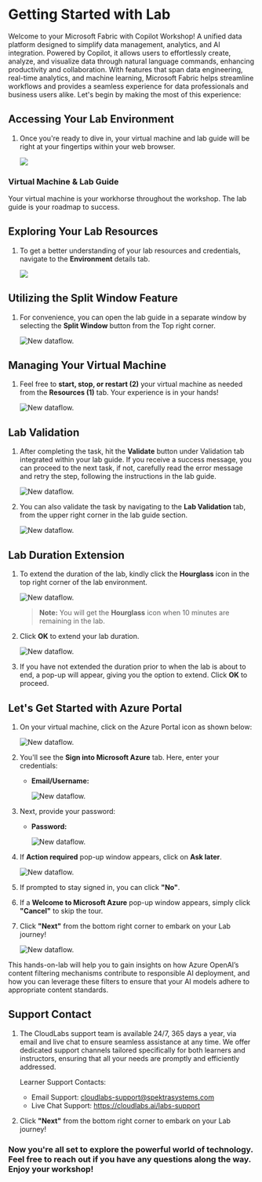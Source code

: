 # Getting Started with Lab
 
Welcome to your Microsoft Fabric with Copilot Workshop! A unified data platform designed to simplify data management, analytics, and AI integration. Powered by Copilot, it allows users to effortlessly create, analyze, and visualize data through natural language commands, enhancing productivity and collaboration. With features that span data engineering, real-time analytics, and machine learning, Microsoft Fabric helps streamline workflows and provides a seamless experience for data professionals and business users alike. Let's begin by making the most of this experience:
 
## Accessing Your Lab Environment
 
1. Once you're ready to dive in, your virtual machine and lab guide will be right at your fingertips within your web browser.

     ![](./Images/microsoft-fabric.png)

 ### Virtual Machine & Lab Guide
 
   Your virtual machine is your workhorse throughout the workshop. The lab guide is your roadmap to success.
 
## Exploring Your Lab Resources
 
1. To get a better understanding of your lab resources and credentials, navigate to the **Environment** details tab.

 
   ![](./Images/env.png)
 
## Utilizing the Split Window Feature
 
1. For convenience, you can open the lab guide in a separate window by selecting the **Split Window** button from the Top right corner.

   ![New dataflow.](./Images/spl.png)
 
## Managing Your Virtual Machine

1. Feel free to **start, stop, or restart (2)** your virtual machine as needed from the **Resources (1)** tab. Your experience is in your hands!

   ![New dataflow.](./Images/res.png)

## Lab Validation

1. After completing the task, hit the **Validate** button under Validation tab integrated within your lab guide. If you receive a success message, you can proceed to the next task, if not, carefully read the error message and retry the step, following the instructions in the lab guide.

   ![New dataflow.](./Images/inline-validation.png)

1. You can also validate the task by navigating to the **Lab Validation** tab, from the upper right corner in the lab guide section.

   ![New dataflow.](./Images/lab-validation.png)

## **Lab Duration Extension**

1. To extend the duration of the lab, kindly click the **Hourglass** icon in the top right corner of the lab environment. 

   ![New dataflow.](./Images/gext.png)

    >**Note:** You will get the **Hourglass** icon when 10 minutes are remaining in the lab.

2. Click **OK** to extend your lab duration.
 
    ![New dataflow.](./Images/gext2.png)

3. If you have not extended the duration prior to when the lab is about to end, a pop-up will appear, giving you the option to extend. Click **OK** to proceed. 

## Let's Get Started with Azure Portal

1. On your virtual machine, click on the Azure Portal icon as shown below:

   ![New dataflow.](./Images/azure-portal.png)
   
1. You'll see the **Sign into Microsoft Azure** tab. Here, enter your credentials:
 
   - **Email/Username:** <inject key="AzureAdUserEmail"></inject>
 
       ![New dataflow.](./Images/sc900-image-1.png)
 
1. Next, provide your password:
 
   - **Password:** <inject key="AzureAdUserPassword"></inject>
 
       ![New dataflow.](./Images/sc900-image-2.png)

1. If **Action required** pop-up window appears, click on **Ask later**.

   ![New dataflow.](./Images/ask-later-01.png)
    
1. If prompted to stay signed in, you can click **"No"**.
 
1. If a **Welcome to Microsoft Azure** pop-up window appears, simply click **"Cancel"** to skip the tour.

1. Click **"Next"** from the bottom right corner to embark on your Lab journey!

   ![New dataflow.](./Images/next.png)

This hands-on-lab will help you to gain insights on how Azure OpenAI’s content filtering mechanisms contribute to responsible AI deployment, and how you can leverage these filters to ensure that your AI models adhere to appropriate content standards.


## **Support Contact**

1. The CloudLabs support team is available 24/7, 365 days a year, via email and live chat to ensure seamless assistance at any time. We offer dedicated support channels tailored specifically for both learners and instructors, ensuring that all your needs are promptly and efficiently addressed.

   Learner Support Contacts:

    - Email Support: cloudlabs-support@spektrasystems.com
    - Live Chat Support: https://cloudlabs.ai/labs-support


2. Click **"Next"** from the bottom right corner to embark on your Lab journey!
 
### Now you're all set to explore the powerful world of technology. Feel free to reach out if you have any questions along the way. Enjoy your workshop!
